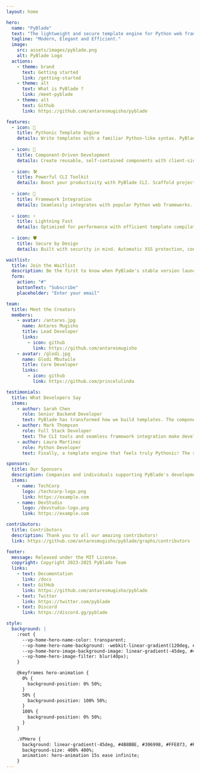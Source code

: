 ```yaml
---
layout: home

hero:
  name: "PyBlade"
  text: "The lightweight and secure template engine for Python web frameworks !"
  tagline: "Modern, Elegant and Efficient."
  image:
    src: assets/images/pyblade.png
    alt: PyBlade Logo
  actions:
    - theme: brand
      text: Getting started
      link: /getting-started
    - theme: alt
      text: What is PyBlade ?
      link: /meet-pyblade
    - theme: alt
      text: Github
      link: https://github.com/antaresmugisho/pyblade

features:
  - icon: 🐍
    title: Pythonic Template Engine
    details: Write templates with a familiar Python-like syntax. PyBlade's template engine offers clean, readable syntax with full Python expression support and built-in security features.
  
  - icon: 🧩
    title: Component-Driven Development
    details: Create reusable, self-contained components with client-side rendering capabilities. Build interactive UIs efficiently, similar to modern frontend frameworks.
  
  - icon: 🛠️
    title: Powerful CLI Toolkit
    details: Boost your productivity with PyBlade CLI. Scaffold projects, generate components, and manage your development workflow seamlessly.
  
  - icon: 🔌
    title: Framework Integration
    details: Seamlessly integrates with popular Python web frameworks. From custom form handling to data-binding, PyBlade works harmoniously with your stack.
  
  - icon: ⚡
    title: Lightning Fast
    details: Optimized for performance with efficient template compilation and minimal runtime overhead. Your templates run at native Python speed.
  
  - icon: 🛡️
    title: Secure by Design
    details: Built with security in mind. Automatic XSS protection, content sanitization, and configurable security policies keep your applications safe.

waitlist:
  title: Join the Waitlist
  description: Be the first to know when PyBlade's stable version launches. Get early access and exclusive updates.
  form:
    action: "#"
    buttonText: "Subscribe"
    placeholder: "Enter your email"

team:
  title: Meet the Creators
  members:
    - avatar: /antares.jpg
      name: Antares Mugisho
      title: Lead Developer
      links:
        - icon: github
          link: https://github.com/antaresmugisho
    - avatar: /glodi.jpg
      name: Glodi Mbutwile
      title: Core Developer
      links:
        - icon: github
          link: https://github.com/princelulinda

testimonials:
  title: What Developers Say
  items:
    - author: Sarah Chen
      role: Senior Backend Developer
      text: PyBlade has transformed how we build templates. The component system is a game-changer.
    - author: Mark Thompson
      role: Full Stack Developer
      text: The CLI tools and seamless framework integration make development a breeze.
    - author: Laura Martinez
      role: Python Developer
      text: Finally, a template engine that feels truly Pythonic! The syntax is intuitive and powerful.

sponsors:
  title: Our Sponsors
  description: Companies and individuals supporting PyBlade's development
  items:
    - name: TechCorp
      logo: /techcorp-logo.png
      link: https://example.com
    - name: DevStudio
      logo: /devstudio-logo.png
      link: https://example.com

contributors:
  title: Contributors
  description: Thank you to all our amazing contributors!
  link: https://github.com/antaresmugisho/pyblade/graphs/contributors

footer:
  message: Released under the MIT License.
  copyright: Copyright 2023-2025 PyBlade Team
  links:
    - text: Documentation
      link: /docs
    - text: GitHub
      link: https://github.com/antaresmugisho/pyblade
    - text: Twitter
      link: https://twitter.com/pyblade
    - text: Discord
      link: https://discord.gg/pyblade

style:
  background: |
    :root {
      --vp-home-hero-name-color: transparent;
      --vp-home-hero-name-background: -webkit-linear-gradient(120deg, #4B8BBE 30%, #FFE873);
      --vp-home-hero-image-background-image: linear-gradient(-45deg, #4B8BBE 50%, #FFE873 50%);
      --vp-home-hero-image-filter: blur(40px);
    }

    @keyframes hero-animation {
      0% {
        background-position: 0% 50%;
      }
      50% {
        background-position: 100% 50%;
      }
      100% {
        background-position: 0% 50%;
      }
    }

    .VPHero {
      background: linear-gradient(-45deg, #4B8BBE, #306998, #FFE873, #FFD43B);
      background-size: 400% 400%;
      animation: hero-animation 15s ease infinite;
    }
---
```

